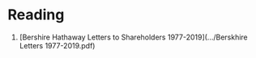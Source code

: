 # Reading
1. [Bershire Hathaway Letters to Shareholders 1977-2019](.../Berskhire Letters 1977-2019.pdf)
